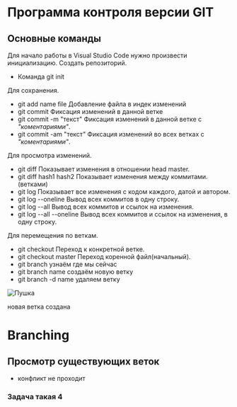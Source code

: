 # Программа контроля версии GIT
 
 ## Основные команды

 Для начало работы в Visual Studio Code нужно произвести инициализацию. Создать репозиторий.
* Команда git init

 Для сохранения.
* git add name file   Добавление файла в индек изменений
* git commit Фиксация изменений в данной ветке
* git commit -m "текст" Фиксация изменений в данной ветке с _"коментариями"_.
* git commit -am "текст" Фиксация изменений во всех ветках с _"коментариями"_.

 Для просмотра изменений.
* git diff  Показывает изменения в отношении head master.
* git diff hash1 hash2 Показывает изменения между коммитами. (ветками)
* git log Показывает все изменения с кодом каждого, датой и автором.
* git log --oneline Вывод всех коммитов в одну строку.
* git log --all Вывод всех коммитов и ссылок на изменения.
* git log --all --oneline Вывод всех коммитов и ссылок на изменения, в одну строку.

 Для перемещения по веткам.
* git checkout <nash> Переход к конкретной ветке.
* git checkout master Переход коренной файл(начальный).
* git branch  узнаём где мы сейчас
* git branch name  создаём новую ветку
* git branch -d name  удаляем ветку

![Пушка](Gun.jpg)


новая ветка создана

# Branching

## Просмотр существующих веток

* конфликт не проходит

### Задача такая 4


